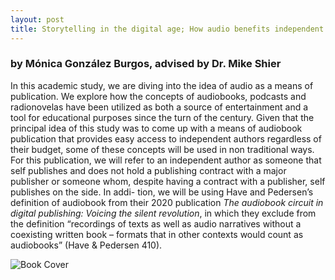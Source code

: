 ```yaml
---
layout: post
title: Storytelling in the digital age; How audio benefits independent authors
---
```


### by Mónica González Burgos, advised by Dr. Mike Shier ###

 In this academic study, we are diving into the idea of audio as a means of publication. We explore how the concepts of audiobooks, podcasts and radionovelas have been utilized as both a source of entertainment and a tool for educational purposes since the turn of the century. Given that the principal idea of this study was to come up with a means of audiobook publication that provides easy access to independent authors regardless of their budget, some of these concepts will be used in non traditional ways. For this publication, we will refer to an independent author as someone that self publishes and does not hold a publishing contract with a major publisher or someone whom, despite having a contract with a publisher, self publishes on the side. In addi- tion, we will be using Have and Pedersen’s definition of audiobook from their 2020 publication *The audiobook circuit in digital publishing: Voicing the silent revolution*, in which they exclude from the definition “recordings of texts as well as audio narratives without a coexisting written book – formats that in other contexts would count as audiobooks” (Have & Pedersen 410).


 ![Book Cover](/MGBurgos/assets/images/usagechart.jpg "Data of usage by Döring et all 2022")